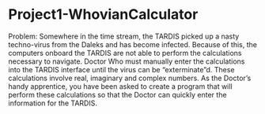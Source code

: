 # Project1-WhovianCalculator
Problem: Somewhere in the time stream, the TARDIS picked up a nasty techno-virus from the Daleks
and has become infected. Because of this, the computers onboard the TARDIS are not able to perform
the calculations necessary to navigate. Doctor Who must manually enter the calculations into the
TARDIS interface until the virus can be “exterminate”d. These calculations involve real, imaginary and
complex numbers. As the Doctor’s handy apprentice, you have been asked to create a program that will
perform these calculations so that the Doctor can quickly enter the information for the TARDIS.
